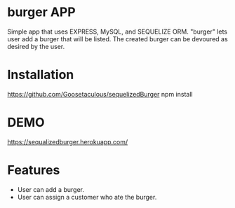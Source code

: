 # burger APP

Simple app that uses EXPRESS, MySQL, and SEQUELIZE ORM. "burger" lets user add a burger that will be listed.  The created burger can be devoured as desired by the user.

# Installation

https://github.com/Goosetaculous/sequelizedBurger
npm install

# DEMO

https://sequalizedburger.herokuapp.com/

# Features
- User can add a burger.
- User can assign a customer who ate the burger.